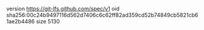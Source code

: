 version https://git-lfs.github.com/spec/v1
oid sha256:00c24b9497116d562d7406c6c62ff82ad359cd52b74849cb5821cb61ae2b4486
size 5130
